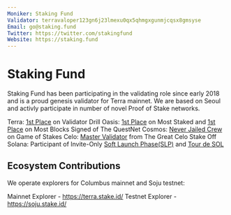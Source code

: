 ```yaml
---
Moniker: Staking Fund
Validator: terravaloper123gn6j23lmexu0qx5qhmgxgunmjcqsx8gmsyse
Email: go@staking.fund
Twitter: https://twitter.com/stakingfund
Website: https://staking.fund
---
```


# Staking Fund

Staking Fund has been participating in the validating role since early 2018 and is a proud genesis validator for Terra mainnet. We are based on Seoul and activly participate in number of novel Proof of Stake networks.

Terra: [1st Place](https://github.com/forbole/terra-launch/blob/master/GENESIS.md#validator-drill) on Validator Drill
Oasis: [1st Place](https://medium.com/oasis-protocol-project/questnet-weekly-update-bde6783004d8) on Most Staked and [1st Place](https://medium.com/oasis-protocol-project/questnet-weekly-update-bde6783004d8) on Most Blocks Signed of The QuestNet
Cosmos: [Never Jailed Crew](https://blog.cosmos.network/game-of-stakes-closing-ceremonies-eddb71d3b114) on Game of Stakes
Celo: [Master Validator](https://docs.google.com/spreadsheets/d/1Me56YkCHYmsN23gSMgDb1hZ_ezN0sTjNW4kyGbAO9vc/edit#gid=1970613133) from The Great Celo Stake Off
Solana: Participant of Invite-Only [Soft Launch Phase(SLP)](https://forums.solana.com/t/solana-soft-launch-network-announcement-invite/290) and [Tour de SOL](https://forums.solana.com/t/tour-de-sol-stage-1-details/317)

## Ecosystem Contributions

We operate explorers for Columbus mainnet and Soju testnet:

Mainnet Explorer - https://terra.stake.id/
Testnet Explorer - https://soju.stake.id/

